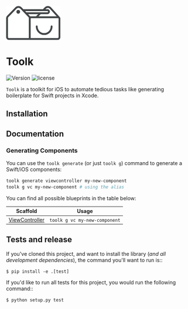 <img src="github/logo@2x.png" alt="Toolk Logo" width="149" height="93" />

Toolk
============
![Version](https://img.shields.io/badge/Version-0.0.7-green.svg?style=flat)
![license](https://img.shields.io/github/license/mashape/apistatus.svg)

`Toolk` is a toolkit for iOS to automate tedious tasks like generating boilerplate for Swift projects in Xcode.

## Installation

## Documentation

### Generating Components

You can use the `toolk generate` (or just `toolk g`) command to generate a Swift/iOS components:

```bash
toolk generate viewcontroller my-new-component
toolk g vc my-new-component # using the alias
```
You can find all possible blueprints in the table below:

Scaffold  | Usage
---       | ---
[ViewController](https://github.com/Alphazella/toolk) | `toolk g vc my-new-component`


## Tests and release
If you've cloned this project, and want to install the library (*and all
development dependencies*), the command you'll want to run is::

    $ pip install -e .[test]

If you'd like to run all tests for this project, you would run the following command::

    $ python setup.py test
